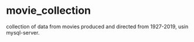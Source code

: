 # movie_collection
collection of data from movies produced and directed from 1927-2019, usin mysql-server.

